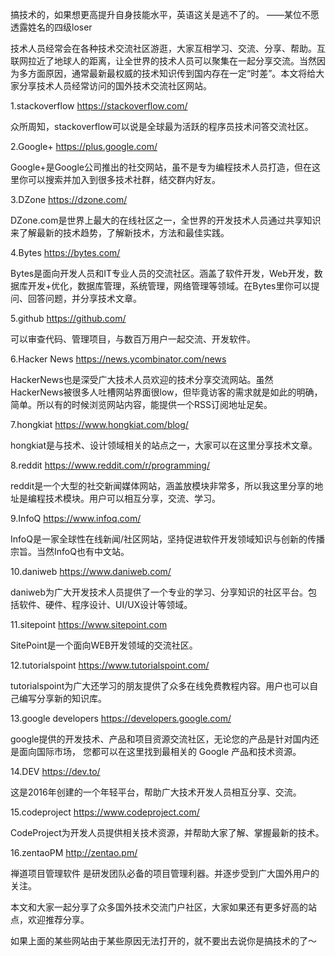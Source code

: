 搞技术的，如果想更高提升自身技能水平，英语这关是逃不了的。
——某位不愿透露姓名的四级loser

技术人员经常会在各种技术交流社区游逛，大家互相学习、交流、分享、帮助。互联网拉近了地球人的距离，让全世界的技术人员可以聚集在一起分享交流。当然因为多方面原因，通常最新最权威的技术知识传到国内存在一定“时差”。本文将给大家分享技术人员经常访问的国外技术交流社区网站。
<!--excerpt-->
1.stackoverflow
https://stackoverflow.com/

众所周知，stackoverflow可以说是全球最为活跃的程序员技术问答交流社区。

2.Google+
https://plus.google.com/

Google+是Google公司推出的社交网站，虽不是专为编程技术人员打造，但在这里你可以搜索并加入到很多技术社群，结交群内好友。

3.DZone
https://dzone.com/

DZone.com是世界上最大的在线社区之一，全世界的开发技术人员通过共享知识来了解最新的技术趋势，了解新技术，方法和最佳实践。

4.Bytes
https://bytes.com/

Bytes是面向开发人员和IT专业人员的交流社区。涵盖了软件开发，Web开发，数据库开发+优化，数据库管理，系统管理，网络管理等领域。在Bytes里你可以提问、回答问题，并分享技术文章。

5.github
https://github.com/

可以审查代码、管理项目，与数百万用户一起交流、开发软件。

6.Hacker News
https://news.ycombinator.com/news

HackerNews也是深受广大技术人员欢迎的技术分享交流网站。虽然HackerNews被很多人吐槽网站界面很low，但毕竟访客的需求就是如此的明确，简单。所以有的时候浏览网站内容，能提供一个RSS订阅地址足矣。

7.hongkiat
https://www.hongkiat.com/blog/

hongkiat是与技术、设计领域相关的站点之一，大家可以在这里分享技术文章。

8.reddit
https://www.reddit.com/r/programming/

reddit是一个大型的社交新闻媒体网站，涵盖放模块非常多，所以我这里分享的地址是编程技术模块。用户可以相互分享，交流、学习。

9.InfoQ
https://www.infoq.com/

InfoQ是一家全球性在线新闻/社区网站，坚持促进软件开发领域知识与创新的传播宗旨。当然InfoQ也有中文站。

10.daniweb
https://www.daniweb.com/

daniweb为广大开发技术人员提供了一个专业的学习、分享知识的社区平台。包括软件、硬件、程序设计、UI/UX设计等领域。

11.sitepoint
https://www.sitepoint.com

SitePoint是一个面向WEB开发领域的交流社区。

12.tutorialspoint
https://www.tutorialspoint.com/

tutorialspoint为广大还学习的朋友提供了众多在线免费教程内容。用户也可以自己编写分享新的知识库。

13.google developers
https://developers.google.com/

google提供的开发技术、产品和项目资源交流社区，无论您的产品是针对国内还是面向国际市场， 您都可以在这里找到最相关的 Google 产品和技术资源。

14.DEV
https://dev.to/

这是2016年创建的一个年轻平台，帮助广大技术开发人员相互分享、交流。

15.codeproject
https://www.codeproject.com/

CodeProject为开发人员提供相关技术资源，并帮助大家了解、掌握最新的技术。

16.zentaoPM
http://zentao.pm/

禅道项目管理软件 是研发团队必备的项目管理利器。并逐步受到广大国外用户的关注。

本文和大家一起分享了众多国外技术交流门户社区，大家如果还有更多好高的站点，欢迎推荐分享。

如果上面的某些网站由于某些原因无法打开的，就不要出去说你是搞技术的了～
